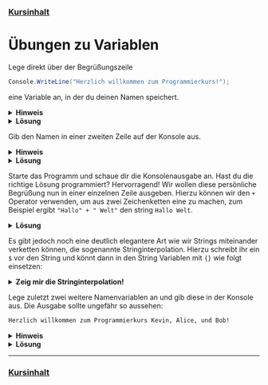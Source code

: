 ### [Kursinhalt](../README.md)

Übungen zu Variablen
====================

Lege direkt über der Begrüßungszeile

```cs
Console.WriteLine("Herzlich willkommen zum Programmierkurs!");
```

eine Variable an, in der du deinen Namen speichert.


<details>
  <summary><b>Hinweis</b></summary>

  - Ein Name ist eine Zeichenkette und benötigt den Typ `string` um gespeichert zu werden.
</details>

<details>
  <summary><b>Lösung</b></summary>

```cs
string name = "Kevin";
Console.WriteLine("Herzlich willkommen zum Programmierkurs!");
```
</details>


 Gib den Namen in einer zweiten Zeile auf der Konsole aus.

<details>
  <summary><b>Hinweis</b></summary>

- Ihr benötigt eine weitere Zeile mit dem `Console.WriteLine` Befehl.
</details>

<details>
  <summary><b>Lösung</b></summary>

```cs
string name = "Kevin";
Console.WriteLine("Herzlich willkommen zum Programmierkurs!");
Console.WriteLine(name);
```
</details>

Starte das Programm und schaue dir die Konsolenausgabe an.
Hast du die richtige Lösung programmiert? Hervorragend! Wir wollen diese persönliche Begrüßung nun in einer einzelnen Zeile ausgeben. Hierzu können wir den `+` Operator verwenden, um aus zwei Zeichenketten eine zu machen, zum Beispiel
ergibt `"Hallo" + " Welt"` den string `Hallo Welt`.


<details>
  <summary><b>Lösung</b></summary>

```cs
string name = "Kevin";
Console.WriteLine("Herzlich willkommen zum Programmierkurs!, " + name);
```
</details>

Es gibt jedoch noch eine deutlich elegantere Art wie wir Strings miteinander verketten können, die sogenannte Stringinterpolation. Hierzu schreibt ihr ein `$` vor den String und könnt dann in den String Variablen mit `{}` wie folgt einsetzen:

<details>
  <summary><b>Zeig mir die Stringinterpolation!</b></summary>

```cs
string name = "Kevin";
Console.WriteLine($"Herzlich willkommen zum Programmierkurs {name}!");
```
</details>

Lege zuletzt zwei weitere Namenvariablen an und gib diese in der Konsole aus. Die Ausgabe sollte ungefähr so aussehen:

```sh
Herzlich willkommen zum Programmierkurs Kevin, Alice, und Bob!
```


<details>
  <summary><b>Hinweis</b></summary>

- Auch die beiden neuen Variablen brauchen einen Variablenname, allerdings ist der Name `name` schon vergeben. Ihr könnt die neuen Variablen einfach `name2` und `name3` nennen.

</details>

<details>
  <summary><b>Lösung</b></summary>

```cs
string name = "Kevin";
string name2 = "Alice";
string name3 = "Bob";
Console.WriteLine($"Herzlich willkommen zum Programmierkurs {name}, {name2}, und {name3}!");
```

</details>

---

### [Kursinhalt](../README.md)